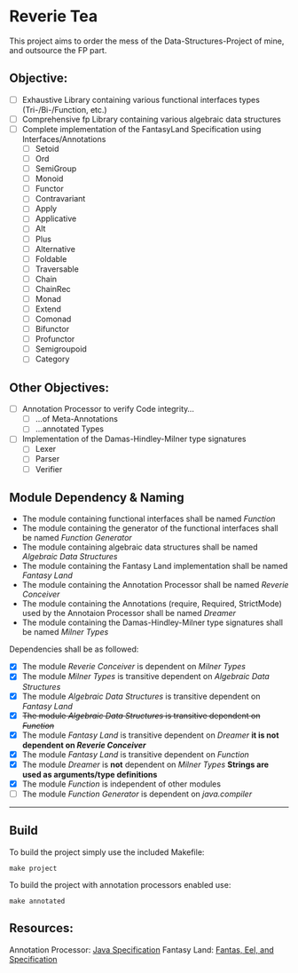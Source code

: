 # Reverie Tea

This project aims to order the mess of the Data-Structures-Project of mine, and outsource the FP part.

## Objective:
- [ ] Exhaustive Library containing various functional interfaces types (Tri-/Bi-/Function, etc.)
- [ ] Comprehensive fp Library containing various algebraic data structures
- [ ] Complete implementation of the FantasyLand Specification using Interfaces/Annotations
  - [ ] Setoid
  - [ ] Ord
  - [ ] SemiGroup
  - [ ] Monoid
  - [ ] Functor
  - [ ] Contravariant
  - [ ] Apply
  - [ ] Applicative
  - [ ] Alt
  - [ ] Plus
  - [ ] Alternative
  - [ ] Foldable
  - [ ] Traversable
  - [ ] Chain
  - [ ] ChainRec
  - [ ] Monad
  - [ ] Extend
  - [ ] Comonad
  - [ ] Bifunctor
  - [ ] Profunctor
  - [ ] Semigroupoid
  - [ ] Category

## Other Objectives:
- [ ] Annotation Processor to verify Code integrity…
  - [ ] …of Meta-Annotations
  - [ ] …annotated Types
- [ ] Implementation of the Damas-Hindley-Milner type signatures
  - [ ] Lexer
  - [ ] Parser
  - [ ] Verifier

## Module Dependency & Naming
- The module containing functional interfaces shall be named _Function_
- The module containing the generator of the functional interfaces shall be named _Function Generator_
- The module containing algebraic data structures shall be named _Algebraic Data Structures_
- The module containing the Fantasy Land implementation shall be named _Fantasy Land_
- The module containing the Annotation Processor shall be named _Reverie Conceiver_
- The module containing the Annotations (require, Required, StrictMode) used by the Annotaion Processor shall be named _Dreamer_
- The module containing the Damas-Hindley-Milner type signatures shall be named _Milner Types_

Dependencies shall be as followed:
- [x] The module _Reverie Conceiver_ is dependent on _Milner Types_
- [x] The module _Milner Types_ is transitive dependent on _Algebraic Data Structures_
- [x] The module _Algebraic Data Structures_ is transitive dependent on _Fantasy Land_
- [x] ~~The module _Algebraic Data Structures_ is transitive dependent on _Function_~~
- [x] The module _Fantasy Land_ is transitive dependent on _Dreamer_ **it is not dependent on _Reverie Conceiver_**
- [x] The module _Fantasy Land_ is transitive dependent on _Function_
- [x] The module _Dreamer_ is **not** dependent on _Milner Types_ **Strings are used as arguments/type definitions**
- [x] The module _Function_ is independent of other modules
- [ ] The module _Function Generator_ is dependent on _java.compiler_

---

## Build
To build the project simply use the included Makefile:
```shell
make project
```
To build the project with annotation processors enabled use:
```shell
make annotated
```

## Resources:
  Annotation Processor: [Java Specification](https://docs.oracle.com/en/java/javase/15/docs/api/java.compiler/javax/lang/model/type/package-summary.html)
  Fantasy Land: [Fantas, Eel, and Specification](http://www.tomharding.me/fantasy-land/ "by Tom Harding")
